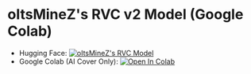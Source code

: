 # oItsMineZ's RVC v2 Model (Google Colab)

- Hugging Face: [![oItsMineZ's RVC Model](https://img.shields.io/badge/%F0%9F%A4%97_Hugging_Face-_oItsMineZ's%20RVC%20%20Model-yellow?style=for-the-badge&logoColor=yellow)](https://huggingface.co/oItsMineZ/oItsMineZ-RVC-Model)
- Google Colab (AI Cover Only): [![Open In Colab](https://colab.research.google.com/assets/colab-badge.svg)](https://colab.research.google.com/github/oItsMineZ/RVC-v2-AICover-Colab/blob/main/oItsMineZ-rvc-v2-Colab.ipynb)
